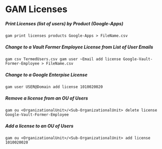 # GAM Licenses

##### Print Licenses (list of users) by Product (Google-Apps)
    gam print licenses products Google-Apps > FileName.csv

##### Change to a Vault Former Employee License from List of User Emails
    gam csv TermedUsers.csv gam user ~Email add license Google-Vault-Former-Employee > FileName.csv

##### Change to a Google Enterpise License
    gam user USER@Domain add license 1010020020

##### Remove a license from an OU of Users
    gam ou <OrganizationalUnit>/<Sub-OrganizationalUnit> delete license Google-Vault-Former-Employee

##### Add a license to an OU of Users
    gam ou <OrganizationalUnit>/<Sub-OrganizationalUnit> add license 1010020020
